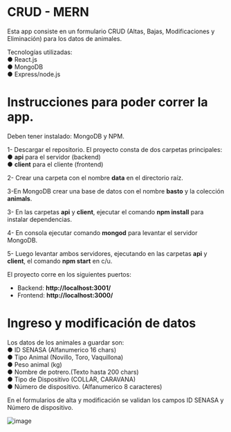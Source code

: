 # CRUD - MERN

Esta app consiste en un formulario CRUD (Altas, Bajas, Modificaciones y Eliminación) para los datos de animales.

Tecnologías utilizadas:</br>
● React.js</br>
● MongoDB</br>
● Express/node.js

# 

# Instrucciones para poder correr la app.

Deben tener instalado: MongoDB y NPM.

1- Descargar el repositorio. 
      El proyecto consta de dos carpetas principales: </br>
      ● **api** para el servidor (backend) </br>
      ● **client** para el cliente (frontend)</br>

2- Crear una carpeta con el nombre **data** en el directorio raíz. 

3-En MongoDB crear una base de datos con el nombre **basto** y la colección **animals**.

3- En las carpetas  **api** y **client**, ejecutar el comando **npm install** para instalar dependencias. 

4- En consola ejecutar comando **mongod** para levantar el servidor MongoDB. 

5- Luego levantar ambos servidores, ejecutando en las carpetas **api** y **client**, el comando **npm start** en c/u.

El proyecto corre en los siguientes puertos:</br>
   - Backend: **http://localhost:3001/**</br>
   - Frontend: **http://localhost:3000/**</br>

# 

# Ingreso y modificación de datos

Los datos de los animales a guardar son:</br>
● ID SENASA (Alfanumerico 16 chars)</br>
● Tipo Animal (Novillo, Toro, Vaquillona)</br>
● Peso animal (kg)</br>
● Nombre de potrero.(Texto hasta 200 chars)</br>
● Tipo de Dispositivo (COLLAR, CARAVANA)</br>
● Número de dispositivo. (Alfanumerico 8 caracteres)</br>

En el formularios de alta y modificación se validan los campos ID SENASA y Número de dispositivo.

![image](https://user-images.githubusercontent.com/87041305/181301731-ecd7c3f0-bec1-4b80-bf7b-a528138e05e3.png)
